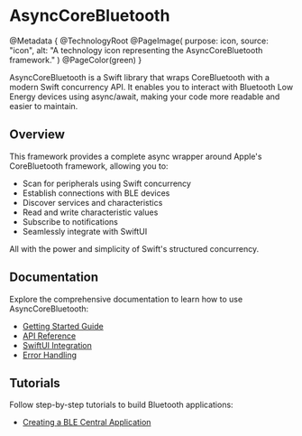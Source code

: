 # AsyncCoreBluetooth

@Metadata {
    @TechnologyRoot
    @PageImage(
        purpose: icon, 
        source: "icon", 
        alt: "A technology icon representing the AsyncCoreBluetooth framework."
    )
    @PageColor(green)
}

AsyncCoreBluetooth is a Swift library that wraps CoreBluetooth with a modern Swift concurrency API. It enables you to interact with Bluetooth Low Energy devices using async/await, making your code more readable and easier to maintain.

## Overview

This framework provides a complete async wrapper around Apple's CoreBluetooth framework, allowing you to:

- Scan for peripherals using Swift concurrency
- Establish connections with BLE devices
- Discover services and characteristics
- Read and write characteristic values
- Subscribe to notifications
- Seamlessly integrate with SwiftUI

All with the power and simplicity of Swift's structured concurrency.

## Documentation

Explore the comprehensive documentation to learn how to use AsyncCoreBluetooth:

- [Getting Started Guide](documentation/asynccorebluetooth/gettingstarted)
- [API Reference](documentation/asynccorebluetooth)
- [SwiftUI Integration](documentation/asynccorebluetooth/swiftuiintegration)
- [Error Handling](documentation/asynccorebluetooth/errorhandling)

## Tutorials

Follow step-by-step tutorials to build Bluetooth applications:

- [Creating a BLE Central Application](tutorials/asynccorebluetooth)